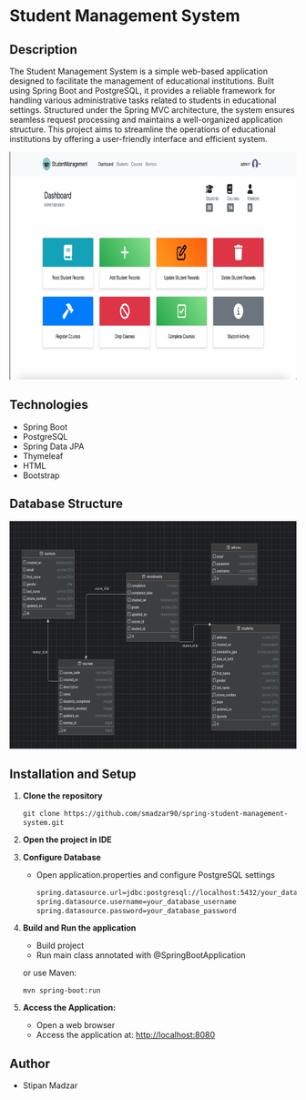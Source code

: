 # Student Management System

## Description

The Student Management System is a simple web-based application designed to facilitate the management of educational institutions. Built using Spring Boot and PostgreSQL, 
it provides a reliable framework for handling various administrative tasks related to students in educational settings. Structured under the Spring MVC architecture, the system ensures seamless request processing and maintains a well-organized application structure. This project aims to streamline the operations of educational institutions by offering a user-friendly interface and efficient system.

<img src="/images/main_page.png" alt="main page" width="700px" height="400px">

## Technologies

* Spring Boot
* PostgreSQL
* Spring Data JPA
* Thymeleaf
* HTML
* Bootstrap

## Database Structure

<img src="/images/db_setup.png" alt="database setup" width="700px" height="400px">

## Installation and Setup

1. **Clone the repository**
   ```
   git clone https://github.com/smadzar90/spring-student-management-system.git
   ```

2. **Open the project in IDE**
        
3. **Configure Database**
    - Open application.properties and configure PostgreSQL settings

        ```
        spring.datasource.url=jdbc:postgresql://localhost:5432/your_database_name
        spring.datasource.username=your_database_username
        spring.datasource.password=your_database_password
        ```

4. **Build and Run the application**
    - Build project
    - Run main class annotated with @SpringBootApplication
  
   or use Maven:

   ```
   mvn spring-boot:run
   ```
   
5. **Access the Application:**
    - Open a web browser
    - Access the application at: [http://localhost:8080](http://localhost:8080)


## Author
- Stipan Madzar



